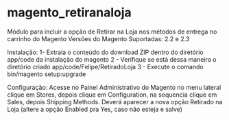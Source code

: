 # magento_retiranaloja
Módulo para incluir a opção de Retirar na Loja nos métodos de entrega no carrinho do Magento
Versões do Magento Suportadas: 2.2 e 2.3


Instalação:
1- Extraia o conteúdo do download ZIP dentro do diretório app/code da instalação do magento
2 - Verifique se está dessa maneira o diretório criado app/code/Felipe/RetiradoLoja
3 - Execute o comando bin/magento setup:upgrade

Configuração:
Acesse no Painel Administrativo do Magento no menu lateral clique em Stores, 
depois clique em Configuration, na sequencia clique em Sales, depois Shipping Methods.
Deverá aparecer a nova opção Retirado na Loja (altere a opção Enabled pra Yes, caso não esteja e salve)
